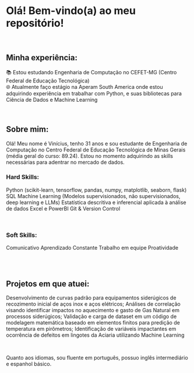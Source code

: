 # Olá! Bem-vindo(a) ao meu repositório!

<br>

## Minha experiência:

📚 Estou estudando Engenharia de Computação no CEFET-MG (Centro Federal de Educação Tecnológica) <br>
🌐 Atualmente faço estágio na Aperam South America onde estou adquirindo experiência em trabalhar com Python, e suas bibliotecas para Ciência de Dados e Machine Learning<br>

<br>

## Sobre mim:

Olá! Meu nome é Vinícius, tenho 31 anos e sou estudante de Engenharia de Computação no Centro Federal de Educação Tecnológica de Minas Gerais (média geral do curso: 89.24). Estou no momento adquirindo as skills necessárias para adentrar no mercado de dados.<br>

### Hard Skills:

Python (scikit-learn, tensorflow, pandas, numpy, matplotlib, seaborn, flask)
SQL
Machine Learning (Modelos supervisionados, não supervisionados, deep learning e LLMs)
Estatística descritiva e inferencial aplicada à análise de dados
Excel e PowerBI
Git & Version Control
<br>

<br>

### Soft Skills:

Comunicativo
Aprendizado Constante
Trabalho em equipe
Proatividade

<br>

<br>

## Projetos em que atuei:

Desenvolvimento de curvas padrão para equipamentos siderúgicos de recozimento inicial de aços inox e aços elétricos;
Análises de correlação visando identificar impactos no aquecimento e gasto de Gas Natural em processos siderúgicos;
Validação e carga de dataset em um código de modelagem matemática baseado em elementos finitos para predição de temperatura em pirômetros;
Identificação de variáveis impactantes em ocorrência de defeitos em lingotes da Aciaria utilizando Machine Learning
<br>

<br>

Quanto aos idiomas, sou fluente em português, possuo inglês intermediário e espanhol básico.

